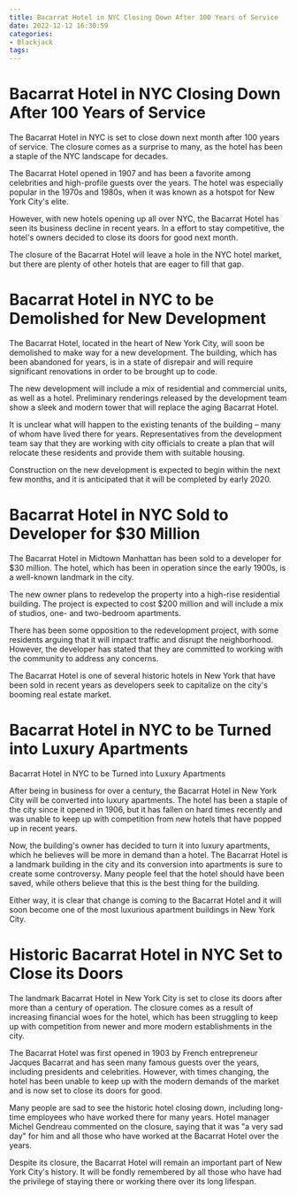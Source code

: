 ```yaml
---
title: Bacarrat Hotel in NYC Closing Down After 100 Years of Service
date: 2022-12-12 16:30:59
categories:
- Blackjack
tags:
---
```



#  Bacarrat Hotel in NYC Closing Down After 100 Years of Service

The Bacarrat Hotel in NYC is set to close down next month after 100 years of service. The closure comes as a surprise to many, as the hotel has been a staple of the NYC landscape for decades.

The Bacarrat Hotel opened in 1907 and has been a favorite among celebrities and high-profile guests over the years. The hotel was especially popular in the 1970s and 1980s, when it was known as a hotspot for New York City's elite.

However, with new hotels opening up all over NYC, the Bacarrat Hotel has seen its business decline in recent years. In a effort to stay competitive, the hotel's owners decided to close its doors for good next month.

The closure of the Bacarrat Hotel will leave a hole in the NYC hotel market, but there are plenty of other hotels that are eager to fill that gap.

#  Bacarrat Hotel in NYC to be Demolished for New Development

The Bacarrat Hotel, located in the heart of New York City, will soon be demolished to make way for a new development. The building, which has been abandoned for years, is in a state of disrepair and will require significant renovations in order to be brought up to code.

The new development will include a mix of residential and commercial units, as well as a hotel. Preliminary renderings released by the development team show a sleek and modern tower that will replace the aging Bacarrat Hotel.

It is unclear what will happen to the existing tenants of the building – many of whom have lived there for years. Representatives from the development team say that they are working with city officials to create a plan that will relocate these residents and provide them with suitable housing.

Construction on the new development is expected to begin within the next few months, and it is anticipated that it will be completed by early 2020.

#  Bacarrat Hotel in NYC Sold to Developer for $30 Million

The Bacarrat Hotel in Midtown Manhattan has been sold to a developer for $30 million. The hotel, which has been in operation since the early 1900s, is a well-known landmark in the city.

The new owner plans to redevelop the property into a high-rise residential building. The project is expected to cost $200 million and will include a mix of studios, one- and two-bedroom apartments.

There has been some opposition to the redevelopment project, with some residents arguing that it will impact traffic and disrupt the neighborhood. However, the developer has stated that they are committed to working with the community to address any concerns.

The Bacarrat Hotel is one of several historic hotels in New York that have been sold in recent years as developers seek to capitalize on the city's booming real estate market.

#  Bacarrat Hotel in NYC to be Turned into Luxury Apartments 

Bacarrat Hotel in NYC to be Turned into Luxury Apartments

After being in business for over a century, the Bacarrat Hotel in New York City will be converted into luxury apartments. The hotel has been a staple of the city since it opened in 1906, but it has fallen on hard times recently and was unable to keep up with competition from new hotels that have popped up in recent years.

Now, the building's owner has decided to turn it into luxury apartments, which he believes will be more in demand than a hotel. The Bacarrat Hotel is a landmark building in the city and its conversion into apartments is sure to create some controversy. Many people feel that the hotel should have been saved, while others believe that this is the best thing for the building.

Either way, it is clear that change is coming to the Bacarrat Hotel and it will soon become one of the most luxurious apartment buildings in New York City.

#  Historic Bacarrat Hotel in NYC Set to Close its Doors

The landmark Bacarrat Hotel in New York City is set to close its doors after more than a century of operation. The closure comes as a result of increasing financial woes for the hotel, which has been struggling to keep up with competition from newer and more modern establishments in the city.

The Bacarrat Hotel was first opened in 1903 by French entrepreneur Jacques Bacarrat and has seen many famous guests over the years, including presidents and celebrities. However, with times changing, the hotel has been unable to keep up with the modern demands of the market and is now set to close its doors for good.

Many people are sad to see the historic hotel closing down, including long-time employees who have worked there for many years. Hotel manager Michel Gendreau commented on the closure, saying that it was "a very sad day" for him and all those who have worked at the Bacarrat Hotel over the years.

Despite its closure, the Bacarrat Hotel will remain an important part of New York City's history. It will be fondly remembered by all those who have had the privilege of staying there or working there over its long lifespan.